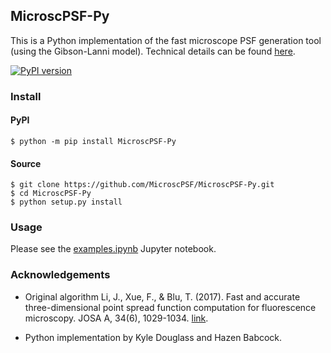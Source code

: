 ## MicroscPSF-Py ##

This is a Python implementation of the fast microscope PSF generation tool (using the Gibson-Lanni model).
Technical details can be found [here](http://jizhou.li/project/microsc_psf).

[![PyPI version](https://badge.fury.io/py/MicroscPSF-Py.svg)](https://badge.fury.io/py/MicroscPSF-Py)

### Install ###

#### PyPI ####

```
$ python -m pip install MicroscPSF-Py
````

#### Source ####

```
$ git clone https://github.com/MicroscPSF/MicroscPSF-Py.git
$ cd MicroscPSF-Py
$ python setup.py install
```

### Usage ###

Please see the [examples.ipynb](https://github.com/MicroscPSF/MicroscPSF-Py/blob/master/examples.ipynb) Jupyter notebook.

### Acknowledgements ###

- Original algorithm Li, J., Xue, F., & Blu, T. (2017). Fast and accurate three-dimensional point spread function computation for fluorescence microscopy. JOSA A, 34(6), 1029-1034. [link](https://doi.org/10.1364/JOSAA.34.001029).

- Python implementation by Kyle Douglass and Hazen Babcock.
